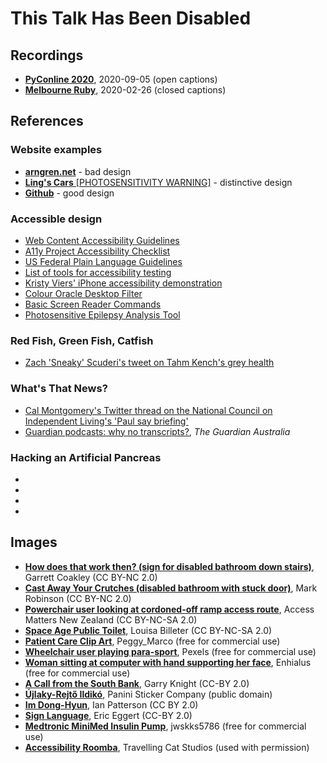# This Talk Has Been Disabled

## Recordings
 
* [**PyConline 2020**](https://youtube.com/watch?v=UnJ9MgmKrGg), 2020-09-05 (open captions)
* [**Melbourne Ruby**](https://youtube.com/watch?v=wPlDNZtQ6QM), 2020-02-26 (closed captions)

## References

### Website examples

* [**arngren.net**](http://arngren.net) - bad design
* [**Ling's Cars** [PHOTOSENSITIVITY WARNING]](https://lingscars.com/) - distinctive design
* [**Github**](https://github.com) - good design

### Accessible design

* [Web Content Accessibility Guidelines](https://www.w3.org/WAI/standards-guidelines/wcag/)
* [A11y Project Accessibility Checklist](https://a11yproject.com/checklist/)
* [US Federal Plain Language Guidelines](https://plainlanguage.gov/guidelines/)
* [List of tools for accessibility testing](https://www.w3.org/WAI/ER/tools/)
* [Kristy Viers' iPhone accessibility demonstration](https://twitter.com/Kristy_Viers/status/1287189581926981634)
* [Colour Oracle Desktop Filter](http://colororacle.org)
* [Basic Screen Reader Commands](https://developer.paciellogroup.com/blog/2015/01/basic-screen-reader-commands-for-accessibility-testing/)
* [Photosensitive Epilepsy Analysis Tool](https://trace.umd.edu/peat)

### Red Fish, Green Fish, Catfish

* [Zach 'Sneaky' Scuderi's tweet on Tahm Kench's grey health](https://twitter.com/Sneaky/status/623598093674483712)

### What's That News?

* [Cal Montgomery's Twitter thread on the National Council on Independent Living's 'Paul say briefing'](https://twitter.com/Cal__Montgomery/status/1285034180397748230)
* [Guardian podcasts: why no transcripts?](https://www.theguardian.com/help/insideguardian/2009/apr/14/blogpost), *The Guardian Australia*

### Hacking an Artificial Pancreas

*
*
*
*

## Images

- [**How does that work then? (sign for disabled bathroom down stairs)**](http://bit.ly/tthbd05), Garrett Coakley (CC BY-NC 2.0)
- [**Cast Away Your Crutches (disabled bathroom with stuck door)**](http://bit.ly/tthbd06), Mark Robinson (CC BY-NC 2.0)
- [**Powerchair user looking at cordoned-off ramp access route**](http://bit.ly/tthbd07), Access Matters New Zealand (CC BY-NC-SA 2.0)
- [**Space Age Public Toilet**](http://bit.ly/tthbd08), Louisa Billeter (CC BY-NC-SA 2.0)
- [**Patient Care Clip Art**](http://bit.ly/tthbd11), Peggy_Marco (free for commercial use)
- [**Wheelchair user playing para-sport**](http://bit.ly/tthbd11-0), Pexels (free for commercial use)
- [**Woman sitting at computer with hand supporting her face**](http://bit.ly/tthbd36), Enhialus (free for commercial use)
- [**A Call from the South Bank**](http://bit.ly/tthbd43), Garry Knight (CC-BY 2.0)
- [**Újlaky-Rejtő Ildikó**](https://commons.wikimedia.org/wiki/File:Idik%C3%B3_%C3%9Ajlaky-Rejt%C5%91.jpg), Panini Sticker Company (public domain)
- [**Im Dong-Hyun**](http://bit.ly/tthbd47), Ian Patterson (CC BY 2.0)
- [**Sign Language**](http://bit.ly/tthbd55), Eric Eggert (CC-BY 2.0)
- [**Medtronic MiniMed Insulin Pump**](http://bit.ly/tthbd64), jwskks5786 (free for commercial use)
- [**Accessibility Roomba**](http://bit.ly/tthbd75), Travelling Cat Studios (used with permission)
